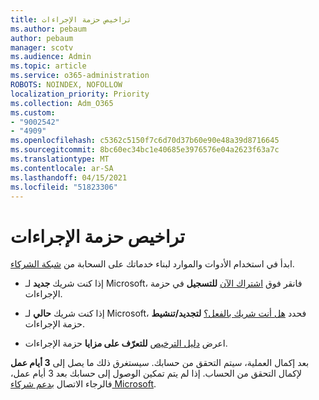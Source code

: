 ```yaml
---
title: تراخيص حزمة الإجراءات
ms.author: pebaum
author: pebaum
manager: scotv
ms.audience: Admin
ms.topic: article
ms.service: o365-administration
ROBOTS: NOINDEX, NOFOLLOW
localization_priority: Priority
ms.collection: Adm_O365
ms.custom:
- "9002542"
- "4909"
ms.openlocfilehash: c5362c5150f7c6d70d37b60e90e48a39d8716645
ms.sourcegitcommit: 8bc60ec34bc1e40685e3976576e04a2623f63a7c
ms.translationtype: MT
ms.contentlocale: ar-SA
ms.lasthandoff: 04/15/2021
ms.locfileid: "51823306"
---
```

# <a name="action-pack-licenses"></a>تراخيص حزمة الإجراءات

ابدأ في استخدام الأدوات والموارد لبناء خدماتك على السحابة من [شبكة الشركاء](https://aka.ms/MPNActionPack).

- إذا كنت شريك **جديد** لـ Microsoft، فانقر فوق [اشتراك الآن](https://aka.ms/MPNActionPackNew) **للتسجيل** في حزمة الإجراءات.

- إذا كنت شريك **حالي** لـ Microsoft، فحدد [هل أنت شريك بالفعل؟](https://aka.ms/MPNActionPackExisting) **لتجديد/تنشيط** حزمة الإجراءات. 

- اعرض [دليل الترخيص](https://aka.ms/MPNActionPackGuide) **للتعرّف على مزايا** حزمة الإجراءات. 

بعد إكمال العملية، سيتم التحقق من حسابك. سيستغرق ذلك ما يصل إلى **3 أيام عمل** لإكمال التحقق من الحساب. إذا لم يتم تمكين الوصول إلى حسابك بعد 3 أيام عمل، فالرجاء الاتصال [بدعم شركاء Microsoft](https://aka.ms/MPNActionPackSupport). 
